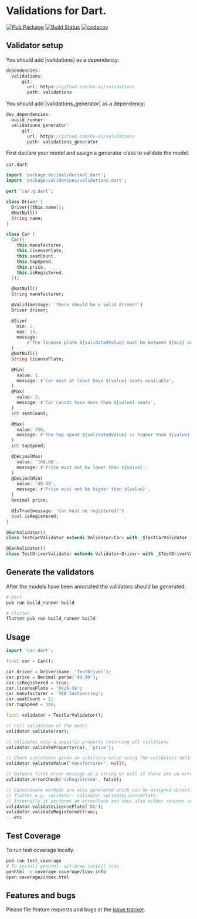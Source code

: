 # Validations for Dart.
<!-- Badges -->

[![Pub Package](https://img.shields.io/pub/v/validations.svg)](https://pub.dev/packages/validations)
[![Build Status](https://travis-ci.org/dartlib/validations.svg?branch=master)](https://travis-ci.org/dartlib/validations)
[![codecov](https://codecov.io/gh/dartlib/validations/branch/master/graph/badge.svg)](https://codecov.io/gh/dartlib/validations)


## Validator setup

You should add [validations] as a dependency:
```dart
dependencies:
  validations:
      git:
        url: https://github.com/hx-ai/validations
        path: validations
```

You should add [validations_generator] as a dependency:
```dart
dev_dependencies:
  build_runner:
  validations_generator:
      git:
        url: https://github.com/hx-ai/validations
        path: validations_generator
```

First declare your model and assign a generator class to validate the model.

`car.dart`:
```dart
import 'package:decimal/decimal.dart';
import 'package:validations/validations.dart';

part 'car.g.dart';

class Driver {
  Driver({this.name});
  @NotNull()
  String name;
}

class Car {
  Car({
    this.manufacturer,
    this.licensePlate,
    this.seatCount,
    this.topSpeed,
    this.price,
    this.isRegistered,
  });

  @NotNull()
  String manufacturer;

  @Valid(message: 'There should be a valid driver!')
  Driver driver;

  @Size(
    min: 2,
    max: 14,
    message:
        r'The license plate ${validatedValue} must be between ${min} and ${max} characters long',
  )
  @NotNull()
  String licensePlate;

  @Min(
    value: 1,
    message: r'Car must at least have ${value} seats available',
  )
  @Max(
    value: 2,
    message: r'Car cannot have more than ${value} seats',
  )
  int seatCount;

  @Max(
    value: 350,
    message: r'The top speed ${validatedValue} is higher than ${value}',
  )
  int topSpeed;

  @DecimalMax(
    value: '100.00',
    message: r'Price must not be lower than ${value}',
  )
  @DecimalMin(
    value: '49.99',
    message: r'Price must not be higher than ${value}',
  )
  Decimal price;

  @IsTrue(message: 'Car must be registered!')
  bool isRegistered;
}

@GenValidator()
class TestCarValidator extends Validator<Car> with _$TestCarValidator {}

@GenValidator()
class TestDriverValidator extends Validator<Driver> with _$TestDriverValidator {}
```

## Generate the validators

After the models have been annotated the validators should be generated:
```bash
# Dart
pub run build_runner build

# Flutter
flutter pub run build_runner build
```

## Usage

```dart
import 'car.dart';

final car = Car();

car.driver = Driver(name: 'TestDriver');
car.price = Decimal.parse('99.99');
car.isRegistered = true;
car.licensePlate = 'DY28-38';
car.manufacturer = 'VEB Sachsenring';
car.seatCount = 2;
car.topSpeed = 100;

final validator = TestCarValidator();

// Full validation of the model
validator.validate(car);

// Validates only a specific property returning all violations
validator.validateProperty(car, 'price');

// Check violations given an arbitrary value using the validators defined for `manufacturer`
validator.validateValue('manufacturer', null);

// Returns first error message as a string or null if there are no errors.
validator.errorCheck('isRegistered', false);

// Convenience methods are also generated which can be assigned directly to form validators in
// flutter e.g. validator: validator.validateLicensePlate,
// Internally it performs an errorCheck and thus also either returns an error message or [null];
validator.validateLicensePlate('DX');
validator.validateRegistered(true);
...etc
```

## Test Coverage

To run test coverage locally.

```bash
pub run test_coverage
# To install genhtml: apt|brew install lcov
genhtml -o coverage coverage/lcov.info
open coverage/index.html
```

## Features and bugs

Please file feature requests and bugs at the [issue tracker][tracker].

[tracker]: http://github.com/dartlib/validations/issues
